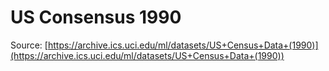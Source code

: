 US Consensus 1990
============

Source: [https://archive.ics.uci.edu/ml/datasets/US+Census+Data+(1990)](https://archive.ics.uci.edu/ml/datasets/US+Census+Data+(1990))
